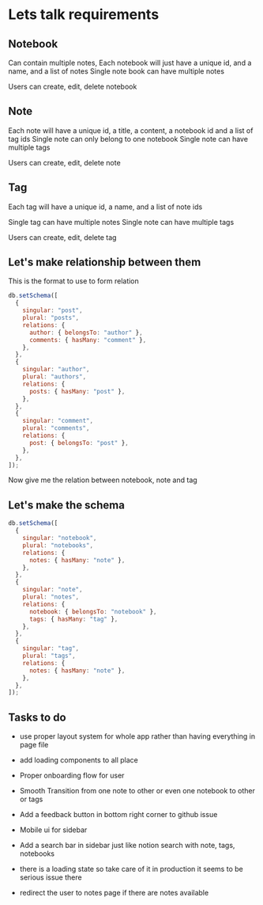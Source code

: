 # Lets talk requirements

## Notebook

Can contain multiple notes,
Each notebook will just have a unique id, and a name, and a list of notes
Single note book can have multiple notes

Users can create, edit, delete notebook

## Note

Each note will have a unique id, a title, a content, a notebook id and a list of tag ids
Single note can only belong to one notebook
Single note can have multiple tags

Users can create, edit, delete note

## Tag

Each tag will have a unique id, a name, and a list of note ids

Single tag can have multiple notes
Single note can have multiple tags

Users can create, edit, delete tag

## Let's make relationship between them

This is the format to use to form relation

```js
db.setSchema([
  {
    singular: "post",
    plural: "posts",
    relations: {
      author: { belongsTo: "author" },
      comments: { hasMany: "comment" },
    },
  },
  {
    singular: "author",
    plural: "authors",
    relations: {
      posts: { hasMany: "post" },
    },
  },
  {
    singular: "comment",
    plural: "comments",
    relations: {
      post: { belongsTo: "post" },
    },
  },
]);
```

Now give me the relation between notebook, note and tag

## Let's make the schema

```js
db.setSchema([
  {
    singular: "notebook",
    plural: "notebooks",
    relations: {
      notes: { hasMany: "note" },
    },
  },
  {
    singular: "note",
    plural: "notes",
    relations: {
      notebook: { belongsTo: "notebook" },
      tags: { hasMany: "tag" },
    },
  },
  {
    singular: "tag",
    plural: "tags",
    relations: {
      notes: { hasMany: "note" },
    },
  },
]);
```

## Tasks to do

- use proper layout system for whole app rather than having everything in page file
- add loading components to all place

- Proper onboarding flow for user
- Smooth Transition from one note to other or even one notebook to other or tags

- Add a feedback button in bottom right corner to github issue
- Mobile ui for sidebar
- Add a search bar in sidebar just like notion search with note, tags, notebooks

- there is a loading state so take care of it in production it seems to be serious issue there

- redirect the user to notes page if there are notes available
